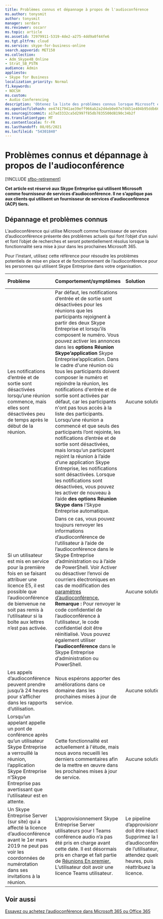 ```yaml
---
title: Problèmes connus et dépannage à propos de l'audioconférence
ms.author: tonysmit
author: tonysmit
manager: serdars
ms.reviewer: oscarr
ms.topic: article
ms.assetid: 72979911-5319-4de2-a275-4dd9a0f44fe6
ms.tgt.pltfrm: cloud
ms.service: skype-for-business-online
search.appverid: MET150
ms.collection:
- Adm_Skype4B_Online
- Strat_SB_PSTN
audience: Admin
appliesto:
- Skype for Business
localization_priority: Normal
f1.keywords:
- NOCSH
ms.custom:
- Audio Conferencing
description: 'Obtenez la liste des problèmes connus lorsque Microsoft est utilisé comme fournisseur de conférences téléphoniques, leur statut et quelques solutions de contournement. '
ms.openlocfilehash: ee47417941ae39eff966ab2a2d4eb0e07e7d451e404b95ddb66816c61be42664
ms.sourcegitcommit: a17ad3332ca5d2997f85db7835500d8190c34b2f
ms.translationtype: MT
ms.contentlocale: fr-FR
ms.lasthandoff: 08/05/2021
ms.locfileid: "54301840"
---
```

# <a name="audio-conferencing-troubleshooting-and-known-issues"></a>Problèmes connus et dépannage à propos de l'audioconférence

[!INCLUDE [sfbo-retirement](../../Hub/includes/sfbo-retirement.md)]

 **Cet article est réservé aux Skype Entreprise qui utilisent Microsoft comme fournisseur de services d’audioconférence. Il ne s’applique pas aux clients qui utilisent un fournisseur de services d’audioconférence (ACP) tiers.**
  
## <a name="troubleshooting-and-known-issues"></a>Dépannage et problèmes connus

L’audioconférence qui utilise Microsoft comme fournisseur de services d’audioconférence présente des problèmes actuels qui font l’objet d’un suivi et font l’objet de recherches et seront potentiellement résolus lorsque la fonctionnalité sera mise à jour dans les prochaines Microsoft 365.
  
Pour l’instant, utilisez cette référence pour résoudre les problèmes potentiels de mise en place et de fonctionnement de l’audioconférence pour les personnes qui utilisent Skype Entreprise dans votre organisation.

|**Problème**|**Comportement/symptômes**|**Solution**|**Date de découverte**|
|:-----|:-----|:-----|:-----|
|Les notifications d’entrée et de sortie sont désactivées lorsqu’une réunion commence, mais elles sont désactivées peu de temps après le début de la réunion.  <br/> |Par défaut, les notifications d’entrée et de sortie sont désactivées pour les réunions que les participants rejoignent à partir des deux Skype Entreprise et lorsqu’ils composent le numéro. Vous pouvez activer les annonces dans les **options Réunion Skype’application** Skype Entreprise’application. Dans le cadre d'une réunion où tous les participants doivent composer le numéro et rejoindre la réunion, les notifications d'entrée et de sortie sont activées par défaut, car les participants n'ont pas tous accès à la liste des participants. Lorsqu’une réunion a commencé et que seuls des participants l’ont rejointe, les notifications d’entrée et de sortie sont désactivées, mais lorsqu’un participant rejoint la réunion à l’aide d’une application Skype Entreprise, les notifications sont désactivées. Lorsque les notifications sont désactivées, vous pouvez les activer de nouveau à l’aide **des options Réunion Skype dans** l’Skype Entreprise automatique. <br/> |Aucune solution.  <br/> |30/8/2017  <br/> |
|Si un utilisateur est mis en service pour la première fois en se faisant attribuer une licence E5, il est possible que l’audioconférence de bienvenue ne soit pas remis à l’utilisateur si la boîte aux lettres n’est pas activée.  <br/> |Dans ce cas, vous pouvez toujours renvoyer les informations d’audioconférence de l’utilisateur à l’aide de l’audioconférence dans le Skype Entreprise d’administration ou à l’aide de PowerShell.  Voir Activer ou désactiver l’envoi de courriers électroniques en cas de modification des [paramètres d’audioconférence.](enable-or-disable-sending-emails-when-their-settings-change.md)  <br/> **Remarque :** Pour renvoyer le code confidentiel de l’audioconférence à l’utilisateur, le code confidentiel doit être réinitialisé. Vous pouvez également utiliser **l’audioconférence** dans le Skype Entreprise d’administration ou PowerShell.          |Aucune solution.  <br/> |30/8/2017  <br/> |
|Les appels d’audioconférence peuvent prendre jusqu’à 24 heures pour s’afficher dans les rapports d’utilisation.  <br/> |Nous espérons apporter des améliorations dans ce domaine dans les prochaines mises à jour de service.  <br/> |Aucune solution.  <br/> |30/8/2017  <br/> |
|Lorsqu’un appelant appelle un pont de conférence après qu’un utilisateur Skype Entreprise a verrouillé la réunion, l’application Skype Entreprise n’Skype Entreprise pas avertissant que l’utilisateur est en attente.  <br/> |Cette fonctionnalité est actuellement à l'étude, mais nous avons recueilli les derniers commentaires afin de la mettre en œuvre dans les prochaines mises à jour de service.  <br/> |Aucune solution.  <br/> |30/8/2017  <br/> |
|Un Skype Entreprise Server (sur site) qui a affecté la licence d’audioconférence avant le 1er mars 2019 ne peut pas voir les coordonnées de numérotation dans ses invitations à la réunion.  <br/> |L’approvisionnement Skype Entreprise Server utilisateurs pour l Teams conférence audio n’a pas été pris en charge avant cette date. Il est désormais pris en charge et fait partie de [Réunions En premier.](/microsoftteams/meetings-first) L’utilisateur doit avoir une licence Teams utilisateur.  <br/> |Le pipeline d’approvisionnement doit être réactivé. Supprimez la licence d’audioconférence de l’utilisateur, attendez quelques heures, puis réattribuez la licence.  <br/> |1/3/2019  <br/> |
   
## <a name="related-topics"></a>Voir aussi

[Essayez ou achetez l’audioconférence dans Microsoft 365 ou Office 365](../audio-conferencing-in-office-365/try-or-purchase-audio-conferencing-in-office-365.md)
